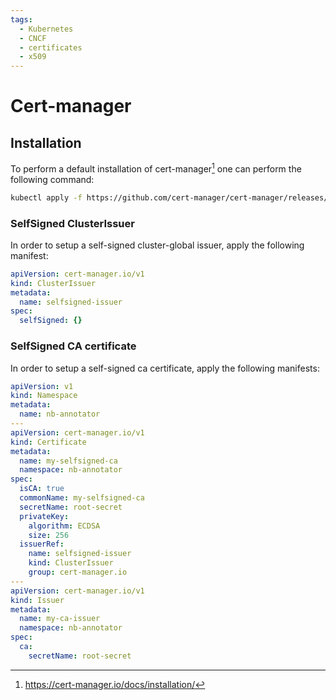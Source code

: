 ```yaml
---
tags:
  - Kubernetes
  - CNCF
  - certificates
  - x509
---
```


# Cert-manager

## Installation

To perform a default installation of cert-manager[^1] one can perform the following command:

```bash
kubectl apply -f https://github.com/cert-manager/cert-manager/releases/download/v1.10.1/cert-manager.yaml
```

### SelfSigned ClusterIssuer

In order to setup a self-signed cluster-global issuer, apply the following manifest:

```yaml
apiVersion: cert-manager.io/v1
kind: ClusterIssuer
metadata:
  name: selfsigned-issuer
spec:
  selfSigned: {}
```

### SelfSigned CA certificate

In order to setup a self-signed ca certificate, apply the following manifests:

```yaml
apiVersion: v1
kind: Namespace
metadata:
  name: nb-annotator
---
apiVersion: cert-manager.io/v1
kind: Certificate
metadata:
  name: my-selfsigned-ca
  namespace: nb-annotator
spec:
  isCA: true
  commonName: my-selfsigned-ca
  secretName: root-secret
  privateKey:
    algorithm: ECDSA
    size: 256
  issuerRef:
    name: selfsigned-issuer
    kind: ClusterIssuer
    group: cert-manager.io
---
apiVersion: cert-manager.io/v1
kind: Issuer
metadata:
  name: my-ca-issuer
  namespace: nb-annotator
spec:
  ca:
    secretName: root-secret
```

[^1]: <https://cert-manager.io/docs/installation/>
